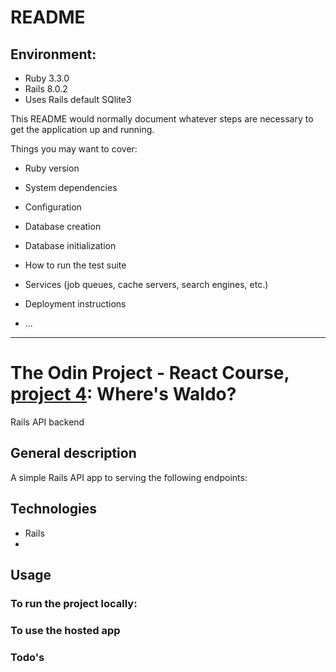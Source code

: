 # README

## Environment:
- Ruby 3.3.0
- Rails 8.0.2
- Uses Rails default SQlite3

This README would normally document whatever steps are necessary to get the
application up and running.

Things you may want to cover:

* Ruby version

* System dependencies

* Configuration

* Database creation

* Database initialization

* How to run the test suite

* Services (job queues, cache servers, search engines, etc.)

* Deployment instructions

* ...

_______________________________________________________________________________________________________________

# The Odin Project - React Course, [project 4](https://www.theodinproject.com/lessons/react-new-where-s-waldo-a-photo-tagging-app#project-solution): Where's Waldo?

Rails API backend

## General description

A simple Rails API app to serving the following endpoints:

## Technologies

- Rails
- 

## Usage
  ### To run the project locally:

  ### To use the hosted app

### Todo's
  